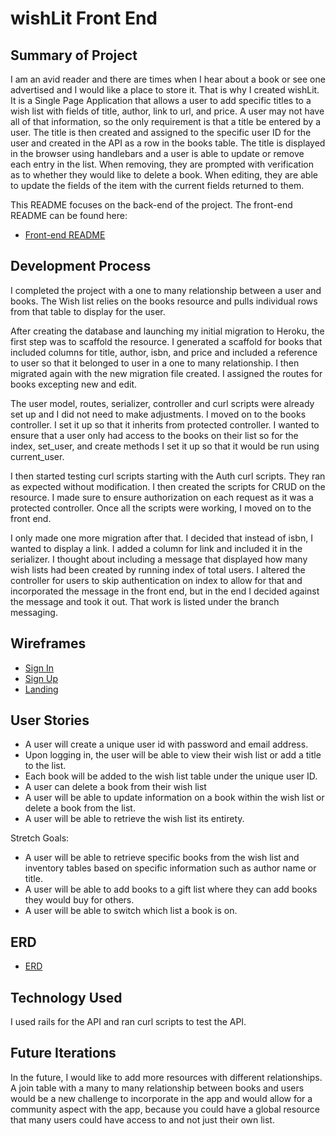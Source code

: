 # wishLit Front End

## Summary of Project

I am an avid reader and there are times when I hear about a book or see one advertised and I would like a place to store it. That is why I created wishLit. It is a Single Page Application that allows a user to add specific titles to a wish list with fields of title, author, link to url, and price. A user may not have all of that information, so the only requirement is that a title be entered by a user. The title is then created and assigned to the specific user ID for the user and created in the API as a row in the books table. The title is displayed in the browser using handlebars and a user is able to update or remove each entry in the list. When removing, they are prompted with verification as to whether they would like to delete a book. When editing, they are able to update the fields of the item with the current fields returned to them.

This README focuses on the back-end of the project. The front-end README can be found here:

- [Front-end README](https://github.com/kmlm/wishLit-front-end/blob/master/README.md)

## Development Process

I completed the project with a one to many relationship between a user and books. The Wish list relies on the books resource and pulls individual rows from that table to display for the user.

After creating the database and launching my initial migration to Heroku, the first step was to scaffold the resource. I generated a scaffold for books that included columns for title, author, isbn, and price and included a reference to user so that it belonged to user in a one to many relationship. I then migrated again with the new migration file created. I assigned the routes for books excepting new and edit.

The user model, routes, serializer, controller and curl scripts were already set up and I did not need to make adjustments. I moved on to the books controller. I set it up so that it inherits from protected controller. I wanted to ensure that a user only had access to the books on their list so for the index, set_user, and create methods I set it up so that it would be run using current_user.

I then started testing curl scripts starting with the Auth curl scripts. They ran as expected without modification. I then created the scripts for CRUD on the resource. I made sure to ensure authorization on each request as it was a protected controller. Once all the scripts were working, I moved on to the front end.

I only made one more migration after that. I decided that instead of isbn, I wanted to display a link. I added a column for link and included it in the serializer. I thought about including a message that displayed how many wish lists had been created by running index of total users. I altered the controller for users to skip authentication on index to allow for that and incorporated the message in the front end, but in the end I decided against the message and took it out. That work is listed under the branch messaging.

## Wireframes

-   [Sign In](https://i.imgur.com/13dBzWb.png)
-  [Sign Up](https://i.imgur.com/TR0GzUS.png)
-  [Landing](https://i.imgur.com/U8sQIH7.png)

## User Stories

- A user will create a unique user id with password and email address.
- Upon logging in, the user will be able to view their wish list or add a title to the list.
- Each book will be added to the wish list table under the unique user ID.
- A user can delete a book from their wish list
- A user will be able to update information on a book within the wish list or delete a book from the list.
- A user will be able to retrieve the wish list its entirety.

Stretch Goals:
- A user will be able to retrieve specific books from the wish list and inventory tables based
on specific information such as author name or title.
- A user will be able to add books to a gift list where they can add books they would buy for others.
- A user will be able to switch which list a book is on.

## ERD

-   [ERD](https://i.imgur.com/kkJ0NB1.png)

## Technology Used

I used rails for the API and ran curl scripts to test the API.

## Future Iterations

In the future, I would like to add more resources with different relationships. A join table with a many to many relationship between books and users would be a new challenge to incorporate in the app and would allow for a community aspect with the app, because you could have a global resource that many users could have access to and not just their own list.

